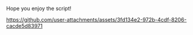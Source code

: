 Hope you enjoy the script!

https://github.com/user-attachments/assets/3fd134e2-972b-4cdf-8206-cacde5d83971

